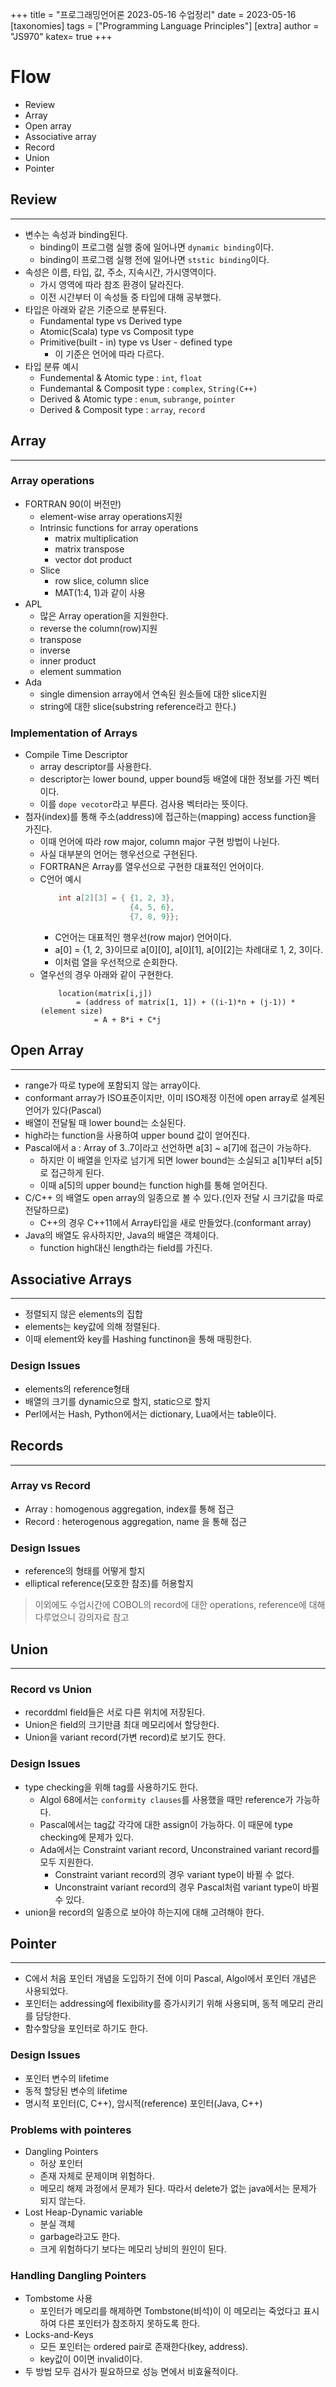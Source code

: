 +++
title = "프로그래밍언어론 2023-05-16 수업정리"
date = 2023-05-16
[taxonomies]
tags = ["Programming Language Principles"]
[extra]
author = "JS970"
katex= true
+++
# Flow
- Review
- Array
- Open array
- Associative array
- Record
- Union
- Pointer

## Review
---
- 변수는 속성과 binding된다.
	- binding이 프로그램 실행 중에 일어나면 `dynamic binding`이다.
	- binding이 프로그램 실행 전에 일어나면 `ststic binding`이다.
- 속성은 이름, 타입, 값, 주소, 지속시간, 가시영역이다.
	- 가시 영역에 따라 참조 환경이 달라진다.
	- 이전 시간부터 이 속성들 중 타입에 대해 공부했다.
- 타입은 아래와 같은 기준으로 분류된다.
	- Fundamental type vs Derived type
	- Atomic(Scala) type vs Composit type
	- Primitive(built - in) type vs User - defined type
		- 이 기준은 언어에 따라 다르다.
- 타입 분류 예시
	- Fundemental & Atomic type : `int`, `float`
	- Fundemantal & Composit type : `complex`, `String(C++)`
	- Derived & Atomic type : `enum`, `subrange`, `pointer`
	- Derived & Composit type : `array`, `record`

## Array
---
### Array operations
- FORTRAN 90(이 버전만)
	- element-wise array operations지원
	- Intrinsic functions for array operations
		- matrix multiplication
		- matrix transpose
		- vector dot product
	- Slice
		- row slice, column slice
		- MAT(1:4, 1)과 같이 사용
- APL
	- 많은 Array operation을 지원한다.
	- reverse the column(row)지원
	- transpose
	- inverse
	- inner product
	- element summation
- Ada
	- single dimension array에서 연속된 원소들에 대한 slice지원
	- string에 대한 slice(substring reference라고 한다.)

### Implementation of Arrays
- Compile Time Descriptor
	- array descriptor를 사용한다.
	- descriptor는 lower bound, upper bound등 배열에 대한 정보를 가진 벡터이다.
	- 이를 `dope vecotor`라고 부른다. 검사용 벡터라는 뜻이다.
- 첨자(index)를 통해 주소(address)에 접근하는(mapping) access function을 가진다.
	- 이때 언어에 따라 row major, column major 구현 방법이 나뉜다.
	- 사실 대부분의 언어는 행우선으로 구현된다. 
	- FORTRAN은 Array를 열우선으로 구현한 대표적인 언어이다.
	- C언어 예시
		```C
			int a[2][3] = { {1, 2, 3},
							{4, 5, 6},
							{7, 8, 9}};
		```
		- C언어는 대표적인 행우선(row major) 언어이다.
		- a\[0\] = {1, 2, 3}이므로 a\[0\]\[0\], a\[0\]\[1\], a\[0\]\[2\]는 차례대로 1, 2, 3이다.
		- 이처럼 열을 우선적으로 순회한다.
	- 열우선의 경우 아래와 같이 구현한다.
		```Fortran
			location(matrix[i,j])
				= (address of matrix[1, 1]) + ((i-1)*n + (j-1)) * (element size)
					= A + B*i + C*j
		```

## Open Array
---
- range가 따로 type에 포함되지 않는 array이다.
- conformant array가 ISO표준이지만, 이미 ISO제정 이전에 open array로 설계된 언어가 있다(Pascal)
- 배열이 전달될 때 lower bound는 소실된다.
- high라는 function을 사용하여 upper bound 값이 얻어진다.
- Pascal에서 a : Array of 3..7이라고 선언하면 a\[3\] ~ a\[7\]에 접근이 가능하다.
	- 하지만 이 배열을 인자로 넘기게 되면 lower bound는 소실되고 a\[1\]부터 a\[5\]로 접근하게 된다.
	- 이때 a\[5\]의 upper bound는 function high를 통해 얻어진다.
- C/C++ 의 배열도 open array의 일종으로 볼 수 있다.(인자 전달 시 크기값을 따로 전달하므로)
	- C++의 경우 C++11에서 Array타입을 새로 만들었다.(conformant array)
- Java의 배열도 유사하지만, Java의 배열은 객체이다.
	- function high대신 length라는 field를 가진다.

## Associative Arrays
---
- 정렬되지 않은 elements의 집합
- elements는 key값에 의해 정렬된다.
- 이때 element와 key를 Hashing functinon을 통해 매핑한다.

### Design Issues
- elements의 reference형태
- 배열의 크기를 dynamic으로 할지, static으로 할지
- Perl에서는 Hash, Python에서는 dictionary, Lua에서는 table이다.

## Records
---
### Array vs Record
- Array : homogenous aggregation, index를 통해 접근
- Record : heterogenous aggregation, name 을 통해 접근

### Design Issues
- reference의 형태를 어떻게 할지
- elliptical reference(모호한 참조)를 허용할지

> 이외에도 수업시간에 COBOL의 record에 대한 operations, reference에 대해 다루었으니 강의자료 참고

## Union
---
### Record vs Union
- recorddml field들은 서로 다른 위치에 저장된다.
- Union은 field의 크기만큼 최대 메모리에서 할당한다.
- Union을 variant record(가변 record)로 보기도 한다.

### Design Issues
- type checking을 위해 tag를 사용하기도 한다.
	- Algol 68에서는 `conformity clauses`를 사용했을 때만 reference가 가능하다.
	- Pascal에서는 tag값 각각에 대한 assign이 가능하다. 이 때문에 type checking에 문제가 있다.
	- Ada에서는 Constraint variant record, Unconstrained variant record를 모두 지원한다.
		- Constraint variant record의 경우 variant type이 바뀔 수 없다.
		- Unconstraint variant record의 경우 Pascal처럼 variant type이 바뀔 수 있다.
- union을 record의 일종으로 보아야 하는지에 대해 고려해야 한다.

## Pointer
---
- C에서 처음 포인터 개념을 도입하기 전에 이미 Pascal, Algol에서 포인터 개념은 사용되었다.
- 포인터는 addressing에 flexibility를 증가시키기 위해 사용되며, 동적 메모리 관리를 담당한다.
- 함수할당을 포인터로 하기도 한다.

### Design Issues
- 포인터 변수의 lifetime
- 동적 할당된 변수의 lifetime
- 명시적 포인터(C, C++), 암시적(reference) 포인터(Java, C++)

### Problems with pointeres
- Dangling Pointers
	- 허상 포인터
	- 존재 자체로 문제이며 위험하다.
	- 메모리 해제 과정에서 문제가 된다. 따라서 delete가 없는 java에서는 문제가 되지 않는다.
- Lost Heap-Dynamic variable
	- 분실 객체
	- garbage라고도 한다.
	- 크게 위험하다기 보다는 메모리 낭비의 원인이 된다.

### Handling Dangling Pointers
- Tombstome 사용
	- 포인터가 메모리를 해제하면 Tombstone(비석)이 이 메모리는 죽었다고 표시하여 다른 포인터가 참조하지 못하도록 한다.
- Locks-and-Keys
	- 모든 포인터는 ordered pair로 존재한다(key, address).
	- key값이 0이면 invalid이다.
- 두 방법 모두 검사가 필요하므로 성능 면에서 비효율적이다.